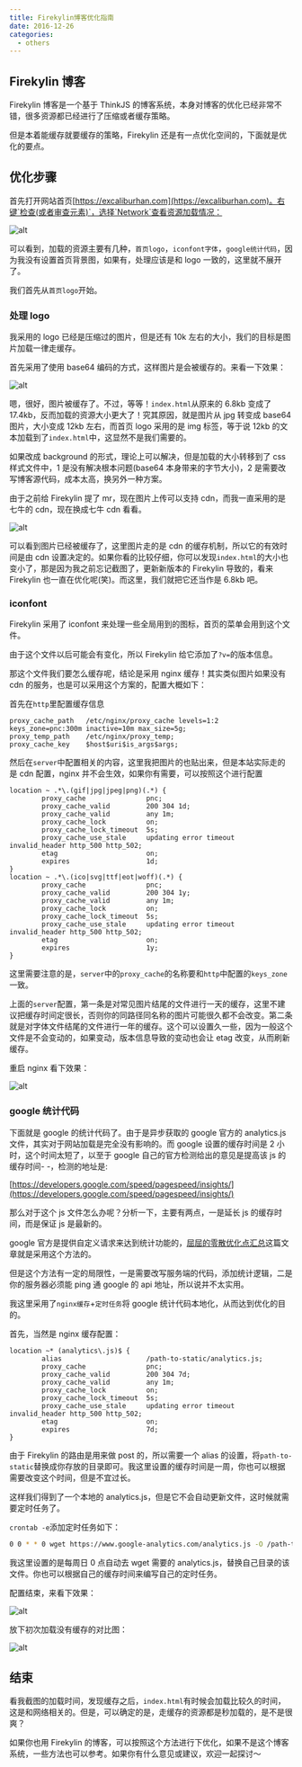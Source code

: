 ```yaml
---
title: Firekylin博客优化指南
date: 2016-12-26
categories:
  - others
---
```


## Firekylin 博客

Firekylin 博客是一个基于 ThinkJS 的博客系统，本身对博客的优化已经非常不错，很多资源都已经进行了压缩或者缓存策略。

但是本着能缓存就要缓存的策略，Firekylin 还是有一点优化空间的，下面就是优化的要点。

<!--more-->

## 优化步骤

首先打开网站首页[https://excaliburhan.com](https://excaliburhan.com)。右键`检查(或者审查元素)`，选择`Network`查看资源加载情况：

![alt](https://static.excaliburhan.com/blog/20161226/Qr3U3tIre1tW5yiitXRf-coX.jpeg?imageView2/0/w/600)

可以看到，加载的资源主要有几种，`首页logo`，`iconfont字体`，`google统计代码`，因为我没有设置首页背景图，如果有，处理应该是和 logo 一致的，这里就不展开了。

我们首先从`首页logo`开始。

### 处理 logo

我采用的 logo 已经是压缩过的图片，但是还有 10k 左右的大小，我们的目标是图片加载一律走缓存。

首先采用了使用 base64 编码的方式，这样图片是会被缓存的。来看一下效果：

![alt](https://static.excaliburhan.com/blog/20161226/TQ8ArbcBsxN2kl501WgI4DVq.jpeg?imageView2/0/w/600)

嗯，很好，图片被缓存了。不过，等等！`index.html`从原来的 6.8kb 变成了 17.4kb，反而加载的资源大小更大了！究其原因，就是图片从 jpg 转变成 base64 图片，大小变成 12kb 左右，而首页 logo 采用的是 img 标签，等于说 12kb 的文本加载到了`index.html`中，这显然不是我们需要的。

如果改成 background 的形式，理论上可以解决，但是加载的大小转移到了 css 样式文件中，1 是没有解决根本问题(base64 本身带来的字节大小)，2 是需要改写博客源代码，成本太高，换另外一种方案。

由于之前给 Firekylin 提了 mr，现在图片上传可以支持 cdn，而我一直采用的是七牛的 cdn，现在换成七牛 cdn 看看。

![alt](https://static.excaliburhan.com/blog/20161226/6f4ngZN4E5q6eMmH5P849w0q.jpeg?imageView2/0/w/600)

可以看到图片已经被缓存了，这里图片走的是 cdn 的缓存机制，所以它的有效时间是由 cdn 设置决定的。如果你看的比较仔细，你可以发现`index.html`的大小也变小了，那是因为我之前忘记截图了，更新新版本的 Firekylin 导致的，看来 Firekylin 也一直在优化呢(笑)。而这里，我们就把它还当作是 6.8kb 吧。

### iconfont

Firekylin 采用了 iconfont 来处理一些全局用到的图标，首页的菜单会用到这个文件。

由于这个文件以后可能会有变化，所以 Firekylin 给它添加了`?v=`的版本信息。

那这个文件我们要怎么缓存呢，结论是采用 nginx 缓存！其实类似图片如果没有 cdn 的服务，也是可以采用这个方案的，配置大概如下：

首先在`http`里配置缓存信息

```nginx
proxy_cache_path   /etc/nginx/proxy_cache levels=1:2 keys_zone=pnc:300m inactive=10m max_size=5g;
proxy_temp_path    /etc/nginx/proxy_temp;
proxy_cache_key    $host$uri$is_args$args;
```

然后在`server`中配置相关的内容，这里我把图片的也贴出来，但是本站实际走的是 cdn 配置，nginx 并不会生效，如果你有需要，可以按照这个进行配置

```nginx
location ~ .*\.(gif|jpg|jpeg|png)(.*) {
        proxy_cache               pnc;
        proxy_cache_valid         200 304 1d;
        proxy_cache_valid         any 1m;
        proxy_cache_lock          on;
        proxy_cache_lock_timeout  5s;
        proxy_cache_use_stale     updating error timeout   invalid_header http_500 http_502;
        etag                      on;
        expires                   1d;
}
location ~ .*\.(ico|svg|ttf|eot|woff)(.*) {
        proxy_cache               pnc;
        proxy_cache_valid         200 304 1y;
        proxy_cache_valid         any 1m;
        proxy_cache_lock          on;
        proxy_cache_lock_timeout  5s;
        proxy_cache_use_stale     updating error timeout invalid_header http_500 http_502;
        etag                      on;
        expires                   1y;
}
```

这里需要注意的是，`server`中的`proxy_cache`的名称要和`http`中配置的`keys_zone`一致。

上面的`server`配置，第一条是对常见图片结尾的文件进行一天的缓存，这里不建议把缓存时间定很长，否则你的同路径同名称的图片可能很久都不会改变。第二条就是对字体文件结尾的文件进行一年的缓存。这个可以设置久一些，因为一般这个文件是不会变动的，如果变动，版本信息导致的变动也会让 etag 改变，从而刷新缓存。

重启 nginx 看下效果：

![alt](https://static.excaliburhan.com/blog/20161226/vTIfBpqGqt4PEevZNoeVXjKq.jpeg?imageView2/0/w/600)

### google 统计代码

下面就是 google 的统计代码了。由于是异步获取的 google 官方的 analytics.js 文件，其实对于网站加载是完全没有影响的。而 google 设置的缓存时间是 2 小时，这个时间太短了，以至于 google 自己的官方检测给出的意见是提高该 js 的缓存时间- -，检测的地址是:

[https://developers.google.com/speed/pagespeed/insights/](https://developers.google.com/speed/pagespeed/insights/)

那么对于这个 js 文件怎么办呢？分析一下，主要有两点，一是延长 js 的缓存时间，而是保证 js 是最新的。

google 官方是提供自定义请求来达到统计功能的，[屈屈的零散优化点汇总](https://imququ.com/post/summary-of-my-blog-optimization.html)这篇文章就是采用这个方法的。

但是这个方法有一定的局限性，一是需要改写服务端的代码，添加统计逻辑，二是你的服务器必须能 ping 通 google 的 api 地址，所以说并不太实用。

我这里采用了`nginx缓存`+`定时任务`将 google 统计代码本地化，从而达到优化的目的。

首先，当然是 nginx 缓存配置：

```nginx
location ~* (analytics\.js)$ {
        alias                     /path-to-static/analytics.js;
        proxy_cache               pnc;
        proxy_cache_valid         200 304 7d;
        proxy_cache_valid         any 1m;
        proxy_cache_lock          on;
        proxy_cache_lock_timeout  5s;
        proxy_cache_use_stale     updating error timeout invalid_header http_500 http_502;
        etag                      on;
        expires                   7d;
}
```

由于 Firekylin 的路由是用来做 post 的，所以需要一个 alias 的设置，将`path-to-static`替换成你存放的目录即可。我这里设置的缓存时间是一周，你也可以根据需要改变这个时间，但是不宜过长。

这样我们得到了一个本地的 analytics.js，但是它不会自动更新文件，这时候就需要定时任务了。

`crontab -e`添加定时任务如下：

```bash
0 0 * * 0 wget https://www.google-analytics.com/analytics.js -O /path-to-static/analytics.js
```

我这里设置的是每周日 0 点自动去 wget 需要的 analytics.js，替换自己目录的该文件。你也可以根据自己的缓存时间来编写自己的定时任务。

配置结束，来看下效果：

![alt](https://static.excaliburhan.com/blog/20161226/t-ewsBrXtS7W0jbTdb65-BfN.jpeg?imageView2/0/w/600)

放下初次加载没有缓存的对比图：

![alt](https://static.excaliburhan.com/blog/20161226/eNZcJtpm9cUe6WzW0h9x5bP5.jpeg?imageView2/0/w/600)

## 结束

看我截图的加载时间，发现缓存之后，`index.html`有时候会加载比较久的时间，这是和网络相关的。但是，可以确定的是，走缓存的资源都是秒加载的，是不是很爽？

如果你也用 Firekylin 的博客，可以按照这个方法进行下优化，如果不是这个博客系统，一些方法也可以参考。如果你有什么意见或建议，欢迎一起探讨～
